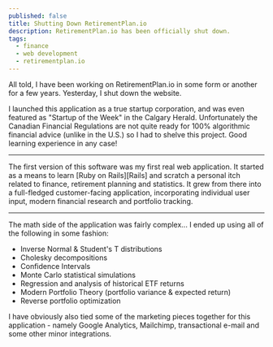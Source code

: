 ```yaml
---
published: false
title: Shutting Down RetirementPlan.io
description: RetirementPlan.io has been officially shut down.
tags:
  - finance
  - web development
  - retirementplan.io
---
```


All told, I have been working on RetirementPlan.io in some form or another for a few years. Yesterday, I shut down the website.

I launched this application as a true startup corporation, and was even featured as "Startup of the Week" in the Calgary Herald. Unfortunately the Canadian Financial Regulations are not quite ready for 100% algorithmic financial advice (unlike in the U.S.) so I had to shelve this project.  Good learning experience in any case!

---

The first version of this software was my first real web application.  It started as a means to learn [Ruby on Rails][Rails] and scratch a personal itch related to finance, retirement planning and statistics.  It grew from there into a full-fledged customer-facing application, incorporating individual user input, modern financial research and portfolio tracking.

---

The math side of the application was fairly complex... I ended up using all of the following in some fashion:

- Inverse Normal & Student's T distributions
- Cholesky decompositions
- Confidence Intervals
- Monte Carlo statistical simulations
- Regression and analysis of historical ETF returns
- Modern Portfolio Theory (portfolio variance & expected return)
- Reverse portfolio optimization


I have obviously also tied some of the marketing pieces together for this application - namely Google Analytics, Mailchimp, transactional e-mail and some other minor integrations.
